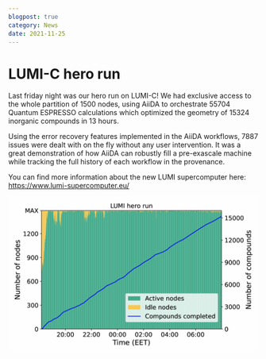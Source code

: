 ```yaml
---
blogpost: true
category: News
date: 2021-11-25
---
```


# LUMI-C hero run

Last friday night was our hero run on LUMI-C! We had exclusive access to the whole partition of 1500 nodes, using AiiDA to orchestrate 55704 Quantum ESPRESSO calculations which optimized the geometry of 15324 inorganic compounds in 13 hours.

Using the error recovery features implemented in the AiiDA workflows, 7887 issues were dealt with on the fly without any user intervention. It was a great demonstration of how AiiDA can robustly fill a pre-exascale machine while tracking the full history of each workflow in the provenance.

You can find more information about the new LUMI supercomputer here: <https://www.lumi-supercomputer.eu/>

![Lumi hero run](../pics/LUMI-1536x960.png)
